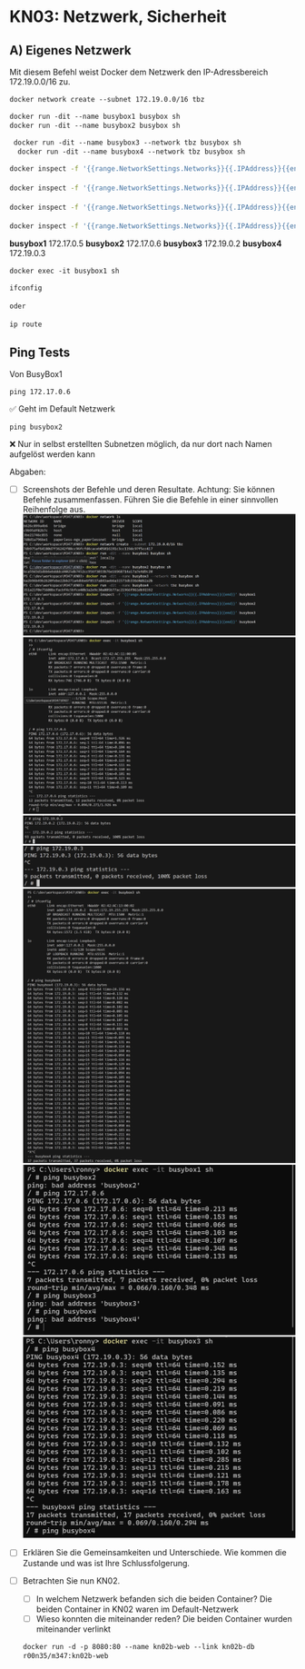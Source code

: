 # KN03: Netzwerk, Sicherheit

## A) Eigenes Netzwerk
Mit diesem Befehl weist Docker dem Netzwerk den IP-Adressbereich 172.19.0.0/16 zu.
```shell
docker network create --subnet 172.19.0.0/16 tbz
```

```shell
docker run -dit --name busybox1 busybox sh
docker run -dit --name busybox2 busybox sh
```

```shell
 docker run -dit --name busybox3 --network tbz busybox sh
  docker run -dit --name busybox4 --network tbz busybox sh
```

```bash
docker inspect -f '{{range.NetworkSettings.Networks}}{{.IPAddress}}{{end}}' busybox1

docker inspect -f '{{range.NetworkSettings.Networks}}{{.IPAddress}}{{end}}' busybox2

docker inspect -f '{{range.NetworkSettings.Networks}}{{.IPAddress}}{{end}}' busybox3

docker inspect -f '{{range.NetworkSettings.Networks}}{{.IPAddress}}{{end}}' busybox4
```

**busybox1** 172.17.0.5
**busybox2** 172.17.0.6
**busybox3** 172.19.0.2
**busybox4** 172.19.0.3

```shell
docker exec -it busybox1 sh
```
```shell
ifconfig

oder

ip route
```
## Ping Tests
Von BusyBox1
```shell 
ping 172.17.0.6 
```
✅ Geht im Default Netzwerk
```shell 
ping busybox2 
```
❌ Nur in selbst erstellten Subnetzen möglich, da nur dort nach Namen aufgelöst werden kann


Abgaben:

- [ ] Screenshots der Befehle und deren Resultate. Achtung: Sie können Befehle zusammenfassen. Führen Sie die Befehle in einer sinnvollen Reihenfolge aus.
![BusyBox1](../image/KN03_busybox1.png)
![BusyBox2](../image/KN03_busybox2.png)
![BusyBox](../image/KN03_busybox3.png)
![BusyBox](../image/KN03_busybox4.png)
![BusyBox](../image/KN03_busybox5.png)
![BusyBox](../image/KN03_busybox6.png)
![BusyBox](../image/KN03_busybox7.png)
- [ ] Erklären Sie die Gemeinsamkeiten und Unterschiede. Wie kommen die Zustande und was ist Ihre Schlussfolgerung.


- [ ] Betrachten Sie nun KN02.
    - [ ] In welchem Netzwerk befanden sich die beiden Container?
    Die beiden Container in KN02 waren im Default-Netzwerk
    - [ ] Wieso konnten die miteinander reden?
    Die beiden Container wurden miteinander verlinkt

    ```shell
    docker run -d -p 8080:80 --name kn02b-web --link kn02b-db r00n35/m347:kn02b-web
    ```